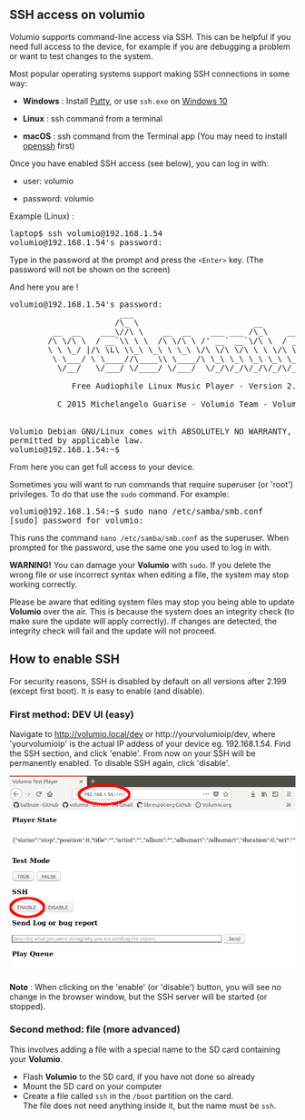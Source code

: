 ## SSH access on volumio

Volumio supports command-line access via SSH. This can be helpful if you need
full access to the device, for example if you are debugging a problem or
want to test changes to the system.

Most popular operating systems support making SSH connections in some way:

 * __Windows__ : Install [Putty](https://putty.org/), or use `ssh.exe` on [Windows 10](https://adamtheautomator.com/powershell-ssh/)

 * __Linux__ : ssh command from a terminal

 * __macOS__ : ssh command from the Terminal app
 (You may need to install [openssh](https://www.macupdate.com/app/mac/5675/openssh#) first)

Once you have enabled SSH access (see below), you can log in with:

* user: volumio

* password: volumio

Example (Linux) :
<pre>
laptop$ ssh volumio@192.168.1.54
volumio@192.168.1.54's password:
</pre>
Type in the password at the prompt and press the `<Enter>` key.
(The password will not be shown on the screen)

And here you are !

<pre>
volumio@192.168.1.54's password:
                       ___
                      /\_ \                        __
         __  __    ___\//\ \    __  __    ___ ___ /\_\    ___
        /\ \/\ \  / __`\\ \ \  /\ \/\ \ /' __` __`\/\ \  / __`\
        \ \ \_/ |/\ \L\ \\_\ \_\ \ \_\ \/\ \/\ \/\ \ \ \/\ \L\ \
         \ \___/ \ \____//\____\\ \____/\ \_\ \_\ \_\ \_\ \____/
          \/__/   \/___/ \/____/ \/___/  \/_/\/_/\/_/\/_/\/___/

             Free Audiophile Linux Music Player - Version 2.0

          C 2015 Michelangelo Guarise - Volumio Team - Volumio.org


Volumio Debian GNU/Linux comes with ABSOLUTELY NO WARRANTY, to the extent
permitted by applicable law.
volumio@192.168.1.54:~$
</pre>

From here you can get full access to your device.

Sometimes you will want to run commands that require superuser (or 'root')
privileges. To do that use the `sudo` command. For example:

<pre>
volumio@192.168.1.54:~$ sudo nano /etc/samba/smb.conf
[sudo] password for volumio:
</pre>

This runs the command `nano /etc/samba/smb.conf` as the superuser.
When prompted for the password, use the same one you used to log in with.

__WARNING!__  You can damage your __Volumio__ with `sudo`. If you delete
the wrong file or use incorrect syntax when editing a file, the system may
stop working correctly.

Please be aware that editing system files may stop you being able to update
__Volumio__ over the air. This is because the system does an integrity check
(to make sure the update will apply correctly). If changes are detected, the
integrity check will fail and the update will not proceed.

## How to enable SSH

For security reasons, SSH is disabled by default on all versions after 2.199 (except first boot). It is easy to enable (and disable).

### First method: DEV UI (easy)

Navigate to http://volumio.local/dev or http://yourvolumioip/dev, where 'yourvolumioip' is the actual IP addess of your device eg. 192.168.1.54.
Find the SSH section, and click 'enable'. From now on your SSH will be permanently enabled. To disable SSH again, click 'disable'.

<img src="./img/ssh_enable.png">


__Note__ : When clicking on the 'enable' (or 'disable') button, you will see no change in the browser window, but the SSH server will be started (or stopped).


### Second method: file (more advanced)

This involves adding a file with a special name to the SD card containing your __Volumio__.

 * Flash __Volumio__ to the SD card, if you have not done so already
 * Mount the SD card on your computer
 * Create a file called `ssh` in the `/boot` partition on the card.<br>
 The file does not need anything inside it, but the name must be `ssh`.

